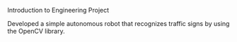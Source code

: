 Introduction to Engineering Project

Developed a simple autonomous robot that recognizes traffic signs by using the OpenCV library.
